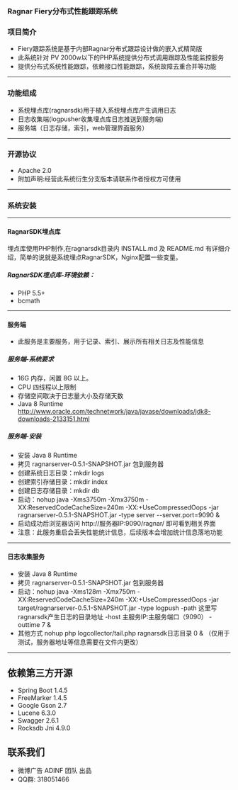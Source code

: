 ### Ragnar Fiery分布式性能跟踪系统

### 项目简介
 * Fiery跟踪系统是基于内部Ragnar分布式跟踪设计做的嵌入式精简版
 * 此系统针对 PV 2000w以下的PHP系统提供分布式调用跟踪及性能监控服务
 * 提供分布式系统性能跟踪，依赖接口性能跟踪，系统故障去重合并等功能

---------------------------------------

### 功能组成
 * 系统埋点库(ragnarsdk)用于植入系统埋点库产生调用日志
 * 日志收集端(logpusher收集埋点库日志推送到服务端)
 * 服务端（日志存储，索引，web管理界面服务）

---------------------------------------

### 开源协议 
 * Apache 2.0 
 * 附加声明:经营此系统衍生分支版本请联系作者授权方可使用

---------------------------------------

### 系统安装

---------------------------------------

#### RagnarSDK埋点库
埋点库使用PHP制作,在ragnarsdk目录内 INSTALL.md 及 README.md 有详细介绍，简单的说就是系统埋点RagnarSDK，Nginx配置一些变量。

##### RagnarSDK埋点库-环境依赖：
 * PHP 5.5+
 * bcmath

---------------------------------------

#### 服务端
 * 此服务是主要服务，用于记录、索引、展示所有相关日志及性能信息

##### 服务端-系统要求
 * 16G 内存，闲置 8G 以上。
 * CPU 四线程以上限制
 * 存储空间取决于日志量大小及存储天数
 * Java 8 Runtime http://www.oracle.com/technetwork/java/javase/downloads/jdk8-downloads-2133151.html

##### 服务端-安装
 * 安装 Java 8 Runtime 
 * 拷贝 ragnarserver-0.5.1-SNAPSHOT.jar 包到服务器
 * 创建系统日志目录：mkdir logs 
 * 创建索引存储目录：mkdir index
 * 创建日志存储目录：mkdir db
 * 启动：nohup java -Xms3750m -Xmx3750m -XX:ReservedCodeCacheSize=240m -XX:+UseCompressedOops -jar ragnarserver-0.5.1-SNAPSHOT.jar -type server --server.port=9090 &
 * 启动成功后浏览器访问 http://服务器IP:9090/ragnar/ 即可看到相关界面
 * 注意：此服务重启会丢失性能统计信息，后续版本会增加统计信息落地功能

---------------------------------------

#### 日志收集服务
 * 安装 Java 8 Runtime
 * 拷贝 ragnarserver-0.5.1-SNAPSHOT.jar 包到服务器
 * 启动：nohup java -Xms128m -Xmx750m -XX:ReservedCodeCacheSize=240m -XX:+UseCompressedOops -jar target/ragnarserver-0.5.1-SNAPSHOT.jar -type logpush -path 这里写ragnarsdk产生日志的目录地址 -host 主服务IP:主服务端口（9090） -outtime 7 &
 * 其他方式 nohup php logcollector/tail.php ragnarsdk日志目录 0 & （仅用于测试，服务器地址等信息需要在文件内更改）

---------------------------------------

## 依赖第三方开源
 * Spring Boot 1.4.5
 * FreeMarker 1.4.5
 * Google Gson 2.7
 * Lucene 6.3.0
 * Swagger 2.6.1
 * Rocksdb Jni 4.9.0

## 联系我们
 * 微博广告 ADINF 团队 出品
 * QQ群: 318051466
